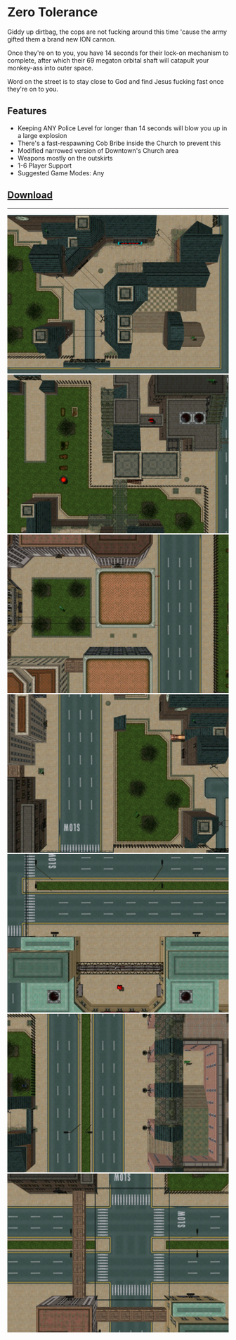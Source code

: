 # Zero Tolerance

Giddy up dirtbag, the cops are not fucking around this time 'cause the army
gifted them a brand new ION cannon.

Once they're on to you, you have 14 seconds for their lock-on mechanism to
complete, after which their 69 megaton orbital shaft will catapult your
monkey-ass into outer space.

Word on the street is to stay close to God and find Jesus fucking fast once
they're on to you.

## Features

- Keeping ANY Police Level for longer than 14 seconds will blow you up in a
  large explosion
- There's a fast-respawning Cob Bribe inside the Church to prevent this
- Modified narrowed version of Downtown's Church area
- Weapons mostly on the outskirts
- 1-6 Player Support
- Suggested Game Modes: Any

## [Download](https://github.com/Vorschreibung/gta2maps/raw/main/map-zero-tolerance-v0.1.zip)

---

[![Screenshot 1](./map-zero-tolerance-s1.webp "Screenshot 1")](https://raw.githubusercontent.com/Vorschreibung/gta2maps/main/map-zero-tolerance-s1.webp)
[![Screenshot 2](./map-zero-tolerance-s2.webp "Screenshot 2")](https://raw.githubusercontent.com/Vorschreibung/gta2maps/main/map-zero-tolerance-s2.webp)
[![Screenshot 3](./map-zero-tolerance-s3.webp "Screenshot 3")](https://raw.githubusercontent.com/Vorschreibung/gta2maps/main/map-zero-tolerance-s3.webp)
[![Screenshot 4](./map-zero-tolerance-s4.webp "Screenshot 4")](https://raw.githubusercontent.com/Vorschreibung/gta2maps/main/map-zero-tolerance-s4.webp)
[![Screenshot 5](./map-zero-tolerance-s5.webp "Screenshot 5")](https://raw.githubusercontent.com/Vorschreibung/gta2maps/main/map-zero-tolerance-s5.webp)
[![Screenshot 6](./map-zero-tolerance-s6.webp "Screenshot 6")](https://raw.githubusercontent.com/Vorschreibung/gta2maps/main/map-zero-tolerance-s6.webp)
[![Screenshot 7](./map-zero-tolerance-s7.webp "Screenshot 7")](https://raw.githubusercontent.com/Vorschreibung/gta2maps/main/map-zero-tolerance-s7.webp)
